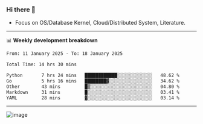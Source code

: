 ### Hi there 👋
<!-- * Daily Meditation via Leetcode/Competitive-Programming. -->
* Focus on OS/Database Kernel, Cloud/Distributed System, Literature.

-------

📊 **Weekly development breakdown**
<!--START_SECTION:waka-->

```txt
From: 11 January 2025 - To: 18 January 2025

Total Time: 14 hrs 30 mins

Python       7 hrs 24 mins   ████████████░░░░░░░░░░░░░   48.62 %
Go           5 hrs 16 mins   ████████▓░░░░░░░░░░░░░░░░   34.62 %
Other        43 mins         █▒░░░░░░░░░░░░░░░░░░░░░░░   04.80 %
Markdown     31 mins         █░░░░░░░░░░░░░░░░░░░░░░░░   03.41 %
YAML         28 mins         ▓░░░░░░░░░░░░░░░░░░░░░░░░   03.14 %
```

<!--END_SECTION:waka-->

-------

<!-- [![Leetcode Stats](https://leetcard.jacoblin.cool/hzhang413?font=Fira+Mono)](https://leetcode.com/fxrc) -->
![image](./cyberpunk-ghost-in-the-shell.gif)
<!--![image](./gis-archive.png)-->
